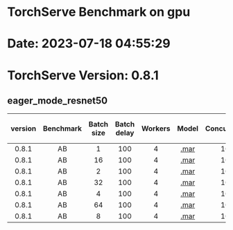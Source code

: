 
TorchServe Benchmark on gpu
===========================

# Date: 2023-07-18 04:55:29

# TorchServe Version: 0.8.1

## eager_mode_resnet50

|version|Benchmark|Batch size|Batch delay|Workers|Model|Concurrency|Input|Requests|TS failed requests|TS throughput|TS latency P50|TS latency P90|TS latency P99|TS latency mean|TS error rate|Model_p50|Model_p90|Model_p99|predict_mean|handler_time_mean|waiting_time_mean|worker_thread_mean|cpu_percentage_mean|memory_percentage_mean|gpu_percentage_mean|gpu_memory_percentage_mean|gpu_memory_used_mean|handler_preprocess_mean|handler_inference_mean|handler_postprocess_mean|
| :---: | :---: | :---: | :---: | :---: | :---: | :---: | :---: | :---: | :---: | :---: | :---: | :---: | :---: | :---: | :---: | :---: | :---: | :---: | :---: | :---: | :---: | :---: | :---: | :---: | :---: | :---: | :---: | :---: | :---: | :---: |
|0.8.1|AB|1|100|4|[.mar](file:///home/ubuntu/serve/model_store/resnet-50.mar)|100|[input](./examples/image_classifier/kitten.jpg)|10000|0|99.93|982|1205|1463|1000.695|0.0|18.84|24.62|25.97|37.98|37.85|953.51|0.43|50.0|34.18|25.5|28.51|6566.0|28.92|7.39|0.29|
|0.8.1|AB|16|100|4|[.mar](file:///home/ubuntu/serve/model_store/resnet-50.mar)|100|[input](./examples/image_classifier/kitten.jpg)|10000|9999|104.86|920|1326|1622|953.641|99.99|448.82|553.22|578.83|596.05|595.73|341.17|9.92|100.0|35.41|0.0|30.13|6938.0|570.62|19.7|0.29|
|0.8.1|AB|2|100|4|[.mar](file:///home/ubuntu/serve/model_store/resnet-50.mar)|100|[input](./examples/image_classifier/kitten.jpg)|10000|9998|93.53|1051|1300|1507|1069.126|99.98|37.2|56.11|62.15|82.27|82.05|975.93|2.07|50.0|33.63|10.5|27.11|6242.0|70.94|7.97|0.23|
|0.8.1|AB|32|100|4|[.mar](file:///home/ubuntu/serve/model_store/resnet-50.mar)|100|[input](./examples/image_classifier/kitten.jpg)|10000|9123|134.14|735|1091|1469|745.498|91.23|104.72|198.32|218.35|504.1|503.73|16.7|6.86|100.0|37.7|36.0|33.7|7760.0|474.67|24.98|0.31|
|0.8.1|AB|4|100|4|[.mar](file:///home/ubuntu/serve/model_store/resnet-50.mar)|100|[input](./examples/image_classifier/kitten.jpg)|10000|3|97.82|1009|1247|1455|1022.334|0.03|82.93|131.6|139.87|158.27|158.02|851.26|3.71|100.0|33.76|11.0|27.38|6304.0|145.68|8.16|0.25|
|0.8.1|AB|64|100|4|[.mar](file:///home/ubuntu/serve/model_store/resnet-50.mar)|100|[input](./examples/image_classifier/kitten.jpg)|10000|9710|216.49|458|549|654|461.913|97.1|259.07|273.75|282.77|362.22|362.15|54.17|13.63|0.0|45.38|18.0|47.95|11042.0|307.99|52.71|0.34|
|0.8.1|AB|8|100|4|[.mar](file:///home/ubuntu/serve/model_store/resnet-50.mar)|100|[input](./examples/image_classifier/kitten.jpg)|10000|9999|102.11|961|1249|1562|979.354|99.99|192.75|263.79|281.48|304.86|304.59|661.39|6.1|100.0|34.29|4.0|28.17|6488.0|288.49|11.0|0.28|
